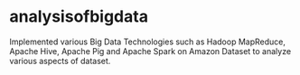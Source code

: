 # analysisofbigdata
Implemented various Big Data Technologies such as Hadoop MapReduce, Apache Hive, Apache Pig and Apache Spark on Amazon Dataset to analyze various aspects of dataset. 

